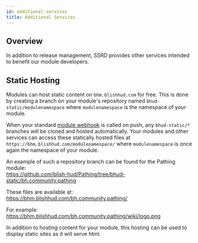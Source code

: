 ```yaml
---
id: additional-services
title: Additional Services
---
```


## Overview

In addition to release management, SSRD provides other services intended to benefit our module developers.

## Static Hosting

Modules can host static content on `bhm.blishhud.com` for free.  This is done by creating a branch on your module's repository named `bhud-static/modulenamespace` where `modulenamespace` is the namespace of your module.

When your standard [module webhook](registering-modules#webhooks) is called on push, any `bhud-static/*` branches will be cloned and hosted automatically.  Your modules and other services can access these statically hosted files at `https://bhm.blishhud.com/modulenamespace/` where `modulenamespace` is once again the namespace of your module.

An example of such a repository branch can be found for the Pathing module:<br/>
https://github.com/blish-hud/Pathing/tree/bhud-static/bh.community.pathing

These files are available at:<br/>
https://bhm.blishhud.com/bh.community.pathing/

For example:
https://bhm.blishhud.com/bh.community.pathing/wiki/logo.png

In addition to hosting content for your module, this hosting can be used to display static sites as it will serve html.